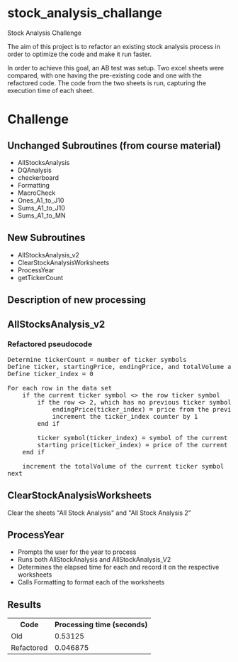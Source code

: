 # stock_analysis_challange
Stock Analysis Challenge

The aim of this project is to refactor an existing stock analysis process in order to optimize the code and make it run faster.

In order to achieve this goal, an AB test was setup. Two excel sheets were compared, with one having the pre-existing code and one with the refactored code. The code from the two sheets is run, capturing the execution time of each sheet.

# Challenge
## Unchanged Subroutines (from course material)
<ul>
    <li>AllStocksAnalysis</li>
    <li>DQAnalysis</li>
    <li>checkerboard</li>
    <li>Formatting</li>
    <li>MacroCheck</li>
    <li>Ones_A1_to_J10</li>
    <li>Sums_A1_to_J10</li>
    <li>Sums_A1_to_MN</li>
</ul>

## New Subroutines
<ul>
    <li>AllStocksAnalysis_v2</li>
    <li>ClearStockAnalysisWorksheets</li>
    <li>ProcessYear</li>
    <li>getTickerCount</li>
</ul>


## Description of new processing
## AllStocksAnalysis_v2

### Refactored pseudocode

<pre>
Determine tickerCount = number of ticker symbols
Define ticker, startingPrice, endingPrice, and totalVolume arrays of size tickerCount 
Define ticker_index = 0

For each row in the data set
    if the current ticker symbol <> the row ticker symbol
        if the row <> 2, which has no previous ticker symbol
            endingPrice(ticker_index) = price from the previous row
            increment the ticker_index counter by 1
        end if

        ticker symbol(ticker_index) = symbol of the current row
        starting price(ticker_index) = price of the current row
    end if

    increment the totalVolume of the current ticker symbol
next
</pre>

## ClearStockAnalysisWorksheets
Clear the sheets "All Stock Analysis" and "All Stock Analysis 2"

## ProcessYear

* Prompts the user for the year to process
* Runs both AllStockAnalysis and AllStockAnalysis_V2
* Determines the elapsed time for each and record it on the respective
worksheets
* Calls Formatting to format each of the worksheets
</pre>

## Results

<table>
    <tr>
        <th>Code</th>
        <th>Processing time (seconds)</th>
    </tr>
    <tr>
        <td>Old</td><td>0.53125</td>
    </tr>
    <tr>
        <td>Refactored</td><td>0.046875</td>
    </tr>
</table>